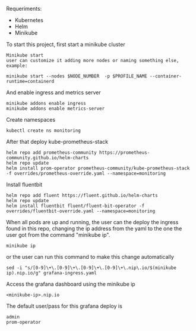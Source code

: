 Requeriments:

* Kubernetes
* Helm
* Minikube

To start this project, first start a minikube cluster

```
Minikube start
user can customize it adding more nodes or naming something else, example:

minikube start --nodes $NODE_NUMBER  -p $PROFILE_NAME --container-runtime=containerd
```

And enable ingress and metrics server
```
minikube addons enable ingress
minikube addons enable metrics-server
```

Create namespaces
```
kubectl create ns monitoring
```

After that deploy kube-prometheus-stack

```
helm repo add prometheus-community https://prometheus-community.github.io/helm-charts
helm repo update
helm install prom-operator prometheus-community/kube-prometheus-stack -f overrides/prometheus-override.yaml --namespace=monitoring
```

Install fluentbit
```
helm repo add fluent https://fluent.github.io/helm-charts
helm repo update
helm install fluentbit fluent/fluent-bit-operator -f overrides/fluentbit-override.yaml --namespace=monitoring
```

When all pods are up and running, the user can the deploy the ingress found in this repo, changing the ip address from the yaml to the one the user got from the command "minikube ip".

```
minikube ip
```

or the user can run this command to make this change automatically

```
sed -i "s/[0-9]\+\.[0-9]\+\.[0-9]\+\.[0-9]\+\.nip\.io/$(minikube ip).nip.io/g" grafana-ingress.yaml
```
Access the grafana dashboard using the minikube ip

```
<minikube-ip>.nip.io
```

The default user/pass for this grafana deploy is
```
admin
prom-operator
```